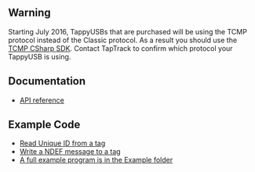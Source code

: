 ## Warning
Starting July 2016, TappyUSBs that are purchased will be using the TCMP protocol instead of the Classic protocol. As a result you should use the [TCMP CSharp SDK](https://github.com/TapTrack/Tcmp-CSharp-SDK). Contact TapTrack to confirm which protocol your TappyUSB is using.

## Documentation
- [API reference](http://taptrack.github.io/TappyUSB-CSharp-SDK/)

## Example Code
- [Read Unique ID from a tag](http://taptrack.github.io/TappyUSB-CSharp-SDK/html/01c62086-fa9a-77f7-3f0f-4b133a52d240.htm)
- [Write a NDEF message to a tag](http://taptrack.github.io/TappyUSB-CSharp-SDK/html/73a5c86b-0caa-e79d-9e38-69b9a6373d3e.htm)
- [A full example program is in the Example folder](https://github.com/TapTrack/TappyUSB-CSharp-SDK/tree/master/Example)

